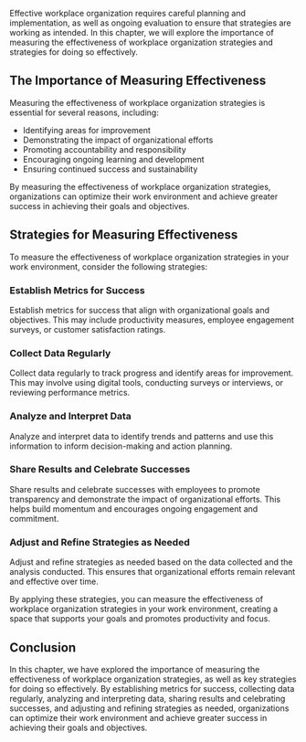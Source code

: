
Effective workplace organization requires careful planning and implementation, as well as ongoing evaluation to ensure that strategies are working as intended. In this chapter, we will explore the importance of measuring the effectiveness of workplace organization strategies and strategies for doing so effectively.

The Importance of Measuring Effectiveness
-----------------------------------------

Measuring the effectiveness of workplace organization strategies is essential for several reasons, including:

* Identifying areas for improvement
* Demonstrating the impact of organizational efforts
* Promoting accountability and responsibility
* Encouraging ongoing learning and development
* Ensuring continued success and sustainability

By measuring the effectiveness of workplace organization strategies, organizations can optimize their work environment and achieve greater success in achieving their goals and objectives.

Strategies for Measuring Effectiveness
--------------------------------------

To measure the effectiveness of workplace organization strategies in your work environment, consider the following strategies:

### Establish Metrics for Success

Establish metrics for success that align with organizational goals and objectives. This may include productivity measures, employee engagement surveys, or customer satisfaction ratings.

### Collect Data Regularly

Collect data regularly to track progress and identify areas for improvement. This may involve using digital tools, conducting surveys or interviews, or reviewing performance metrics.

### Analyze and Interpret Data

Analyze and interpret data to identify trends and patterns and use this information to inform decision-making and action planning.

### Share Results and Celebrate Successes

Share results and celebrate successes with employees to promote transparency and demonstrate the impact of organizational efforts. This helps build momentum and encourages ongoing engagement and commitment.

### Adjust and Refine Strategies as Needed

Adjust and refine strategies as needed based on the data collected and the analysis conducted. This ensures that organizational efforts remain relevant and effective over time.

By applying these strategies, you can measure the effectiveness of workplace organization strategies in your work environment, creating a space that supports your goals and promotes productivity and focus.

Conclusion
----------

In this chapter, we have explored the importance of measuring the effectiveness of workplace organization strategies, as well as key strategies for doing so effectively. By establishing metrics for success, collecting data regularly, analyzing and interpreting data, sharing results and celebrating successes, and adjusting and refining strategies as needed, organizations can optimize their work environment and achieve greater success in achieving their goals and objectives.
